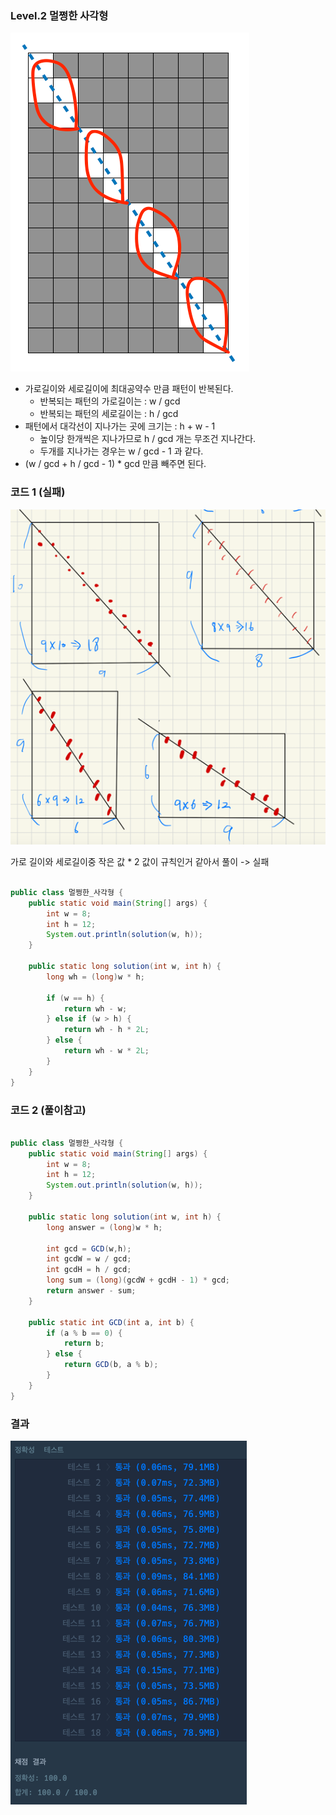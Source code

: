 ### Level.2 멀쩡한 사각형

![img.png](images/seungwook-3.png) 
- 가로길이와 세로길이에 최대공약수 만큼 패턴이 반복된다.
  - 반복되는 패턴의 가로길이는 : w / gcd
  - 반복되는 패턴의 세로길이는 : h / gcd
- 패턴에서 대각선이 지나가는 곳에 크기는 : h + w - 1
  - 높이당 한개씩은 지나가므로 h / gcd 개는 무조건 지나간다.
  - 두개를 지나가는 경우는 w / gcd - 1 과 같다.
- (w / gcd + h / gcd - 1) * gcd 만큼 빼주면 된다.

### 코드 1 (실패)

![img.png](images/seungwook-2.png)

가로 길이와 세로길이중 작은 값 * 2 값이 규칙인거 같아서 풀이 -> 실패

```java

public class 멀쩡한_사각형 {
	public static void main(String[] args) {
		int w = 8;
		int h = 12;
		System.out.println(solution(w, h));
	}

	public static long solution(int w, int h) {
		long wh = (long)w * h;

		if (w == h) {
			return wh - w;
		} else if (w > h) {
			return wh - h * 2L;
		} else {
			return wh - w * 2L;
		}
	}
}

```

### 코드 2 (풀이참고)

```java

public class 멀쩡한_사각형 {
	public static void main(String[] args) {
		int w = 8;
		int h = 12;
		System.out.println(solution(w, h));
	}

	public static long solution(int w, int h) {
		long answer = (long)w * h;

		int gcd = GCD(w,h);
		int gcdW = w / gcd;
		int gcdH = h / gcd;
		long sum = (long)(gcdW + gcdH - 1) * gcd;
		return answer - sum;
	}

	public static int GCD(int a, int b) {
		if (a % b == 0) {
			return b;
		} else {
			return GCD(b, a % b);
		}
	}
}

```


### 결과

![img.png](./images/seungwook-1.png)
